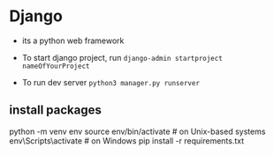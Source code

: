 # Django

- its a python web framework

- To start django project, run `django-admin startproject nameOfYourProject`
- To run dev server `python3 manager.py runserver`

## install packages

python -m venv env
source env/bin/activate   # on Unix-based systems
env\Scripts\activate     # on Windows
pip install -r requirements.txt
